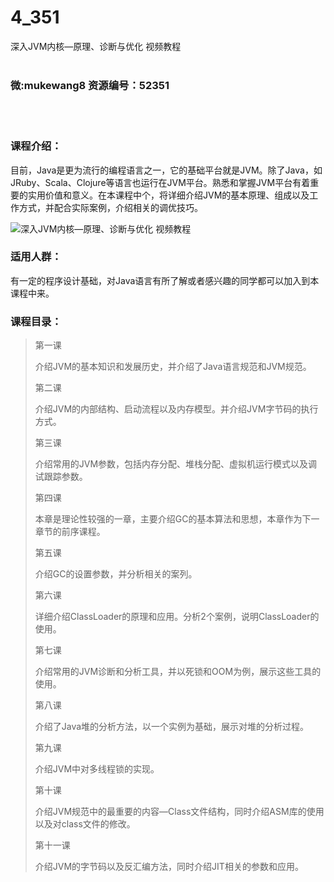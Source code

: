 # 4_351
深入JVM内核—原理、诊断与优化 视频教程
<br/></br>
<h3>微:mukewang8 资源编号：52351</h3>
<br/></br>
<h3>课程介绍：</h3>
<p>目前，<a class="relatedlink" target="_blank" rel="noopener">Java</a>是更为流行的编程语言之一，它的基础平台就是JVM。除了Java，如JRuby、<a class="relatedlink" target="_blank" rel="noopener">Scala</a>、Clojure等语言也运行在JVM平台。熟悉和掌握JVM平台有着重要的实用价值和意义。在本课程中个，将详细介绍JVM的基本原理、组成以及工作方式，并配合实际案例，介绍相关的调优技巧。</p>
<p><img src="https://www.ko996.com/wp-content/uploads/img/2018/02/2-16-300x162.png" alt="深入JVM内核—原理、诊断与优化 视频教程"></p>
<h3>适用人群：</h3>
<p>有一定的程序设计基础，对Java语言有所了解或者感兴趣的同学都可以加入到本课程中来。</p>
<h3>课程目录：</h3>
<blockquote><p>第一课</p>
<p>介绍JVM的基本知识和发展历史，并介绍了Java语言规范和JVM规范。</p>
<p>第二课</p>
<p>介绍JVM的内部结构、启动流程以及内存模型。并介绍JVM字节码的执行方式。</p>
<p>第三课</p>
<p>介绍常用的JVM参数，包括内存分配、堆栈分配、虚拟机运行模式以及调试跟踪参数。</p>
<p>第四课</p>
<p>本章是理论性较强的一章，主要介绍GC的基本算法和思想，本章作为下一章节的前序课程。</p>
<p>第五课</p>
<p>介绍GC的设置参数，并分析相关的案列。</p>
<p>第六课</p>
<p>详细介绍ClassLoader的原理和应用。分析2个案例，说明ClassLoader的使用。</p>
<p>第七课</p>
<p>介绍常用的JVM诊断和分析工具，并以死锁和OOM为例，展示这些工具的使用。</p>
<p>第八课</p>
<p>介绍了Java堆的分析方法，以一个实例为基础，展示对堆的分析过程。</p>
<p>第九课</p>
<p>介绍JVM中对多线程锁的实现。</p>
<p>第十课</p>
<p>介绍JVM规范中的最重要的内容—Class文件结构，同时介绍ASM库的使用以及对class文件的修改。</p>
<p>第十一课</p>
<p>介绍JVM的字节码以及反汇编方法，同时介绍JIT相关的参数和应用。</p></blockquote>
